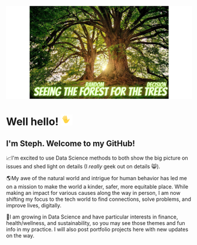 <img src="https://raw.githubusercontent.com/Smadd/Smadd/master/smadd_tree.png">


# Well hello! <img src="https://raw.githubusercontent.com/Smadd/Smadd/master/Cliply_co_wave.gif" width="30px">

## I'm Steph. Welcome to my GitHub! 

:chart_with_upwards_trend:I'm excited to use Data Science methods to both show the big picture on issues and shed light on details (I *really* geek out on details :smile_cat:).

:earth_americas:My awe of the natural world and intrigue for human behavior has led me on a mission to make the world a kinder, safer, more equitable place. While making an impact for various causes along the way in person, I am now shifting my focus to the tech world to find connections, solve problems, and improve lives, digitally.

:star2:I am growing in Data Science and have particular interests in finance, health/wellness, and sustainability, so you may see those themes and fun info in my practice. I will also post portfolio projects here with new updates on the way. 


<!--
**smadd/smadd** is a ✨ _special_ ✨ repository because its `README.md` (this file) appears on your GitHub profile.

Here are some ideas to get you started:

- 🔭 I’m currently working on ...
- 🌱 I’m currently learning ...
- 👯 I’m looking to collaborate on ...
- 🤔 I’m looking for help with ...
- 💬 Ask me about ...
- 📫 How to reach me: ...
- 😄 Pronouns: ...
- ⚡ Fun fact: ...
-->
